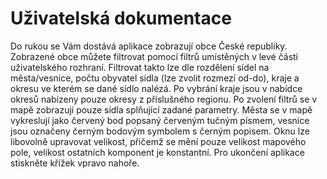 # Uživatelská dokumentace

<p>Do rukou se Vám dostává aplikace zobrazují obce České republiky. Zobrazené obce můžete filtrovat pomocí filtrů umístěných v levé části uživatelského rozhraní.
  Filtrovat takto lze dle rozdělení sídel na města/vesnice, počtu obyvatel sídla (lze zvolit rozmezí od-do), kraje a okresu ve kterém se dané sídlo nalézá.
  Po vybrání kraje jsou v nabídce okresů nabízeny pouze okresy z příslušného regionu. Po zvolení filtrů se v mapě zobrazují pouze sídla splňující zadané parametry.
  Města se v mapě vykreslují jako červený bod popsaný červeným tučným písmem, vesnice jsou označeny černým bodovým symbolem s černým popisem.
  Oknu lze libovolně upravovat velikost, přičemž se mění pouze velikost mapového pole, velikost ostatních komponent je konstantní.
  Pro ukončení aplikace stiskněte křížek vpravo nahoře.
